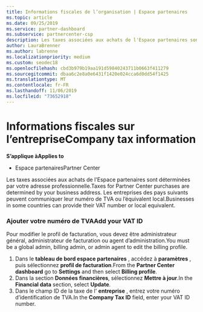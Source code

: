 ```yaml
---
title: Informations fiscales de l’organisation | Espace partenaires
ms.topic: article
ms.date: 09/25/2019
ms.service: partner-dashboard
ms.subservice: partnercenter-csp
description: Les taxes associées aux achats de l'Espace partenaires sont déterminées par votre adresse professionnelle. Les entreprises des pays suivants peuvent communiquer leur numéro de TVA ou l’équivalent local.
author: LauraBrenner
ms.author: labrenne
ms.localizationpriority: medium
ms.custom: seodec18
ms.openlocfilehash: cbd3b979b19aa191d59840243711b0663f411279
ms.sourcegitcommit: dbaa6c2e8a0e6431f1420e024cca6d0dd54f1425
ms.translationtype: MT
ms.contentlocale: fr-FR
ms.lasthandoff: 11/06/2019
ms.locfileid: "73652918"
---
```

# <a name="company-tax-information"></a><span data-ttu-id="df0a5-104">Informations fiscales sur l’entreprise</span><span class="sxs-lookup"><span data-stu-id="df0a5-104">Company tax information</span></span>

<span data-ttu-id="df0a5-105">**S’applique à**</span><span class="sxs-lookup"><span data-stu-id="df0a5-105">**Applies to**</span></span>

-  <span data-ttu-id="df0a5-106">Espace partenaires</span><span class="sxs-lookup"><span data-stu-id="df0a5-106">Partner Center</span></span>

<span data-ttu-id="df0a5-107">Les taxes associées aux achats de l'Espace partenaires sont déterminées par votre adresse professionnelle.</span><span class="sxs-lookup"><span data-stu-id="df0a5-107">Taxes for Partner Center purchases are determined by your business address.</span></span> <span data-ttu-id="df0a5-108">Les entreprises des pays suivants peuvent communiquer leur numéro de TVA ou l’équivalent local.</span><span class="sxs-lookup"><span data-stu-id="df0a5-108">Businesses in some countries can provide their VAT number or local equivalent.</span></span>

### <a name="add-your-vat-id"></a><span data-ttu-id="df0a5-109">Ajouter votre numéro de TVA</span><span class="sxs-lookup"><span data-stu-id="df0a5-109">Add your VAT ID</span></span>

<span data-ttu-id="df0a5-110">Pour modifier le profil de facturation, vous devez être administrateur général, administrateur de facturation ou agent d’administration.</span><span class="sxs-lookup"><span data-stu-id="df0a5-110">You must be a global admin, billing admin, or admin agent to  edit the billing profile.</span></span>

1.  <span data-ttu-id="df0a5-111">Dans le **tableau de bord espace partenaires** , accédez à **paramètres** , puis sélectionnez **profil de facturation**.</span><span class="sxs-lookup"><span data-stu-id="df0a5-111">From the **Partner Center dashboard** go to  **Settings** and then select **Billing profile**.</span></span>
2.  <span data-ttu-id="df0a5-112">Dans la section **Données financières**, sélectionnez **Mettre à jour**.</span><span class="sxs-lookup"><span data-stu-id="df0a5-112">In the **Financial data** section, select **Update**.</span></span>
3.  <span data-ttu-id="df0a5-113">Dans le champ ID de la taxe de l' **entreprise** , entrez votre numéro d’identification de TVA.</span><span class="sxs-lookup"><span data-stu-id="df0a5-113">In the **Company Tax ID** field, enter your VAT ID number.</span></span>



 



